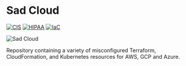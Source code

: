 # Sad Cloud

[![CIS](https://app.soluble.cloud/api/v1/public/badges/85d527ee-0fb8-44c5-929f-fefd50bc6ab9.svg)](https://app.soluble.cloud/repos/details/github.com/leakydatacorp/sad-cloud)  [![HIPAA](https://app.soluble.cloud/api/v1/public/badges/2479a846-4b53-43bb-b997-77c442259e50.svg)](https://app.soluble.cloud/repos/details/github.com/leakydatacorp/sad-cloud)  [![IaC](https://app.soluble.cloud/api/v1/public/badges/71cdd831-e945-4206-9ff1-17cc85ffea46.svg)](https://app.soluble.cloud/repos/details/github.com/leakydatacorp/sad-cloud)  

![Sad Cloud](.images/sad-cloud.png)


Repository containing a variety of misconfigured Terraform, CloudFormation, and Kubernetes resources
for AWS, GCP and Azure.
